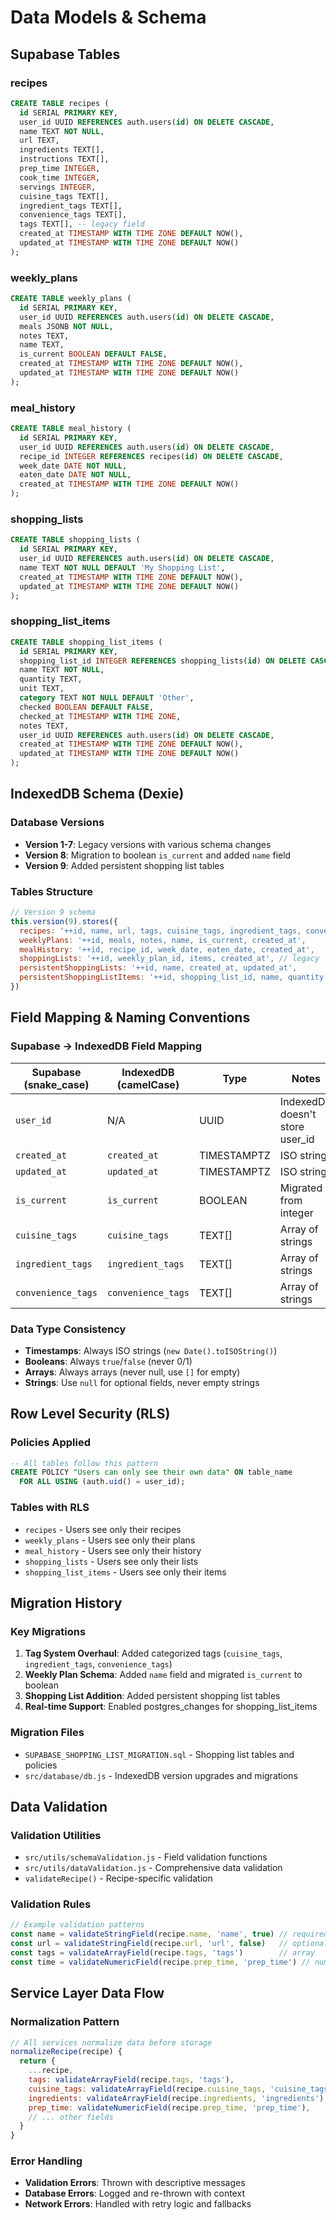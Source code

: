 # Data Models & Schema

## Supabase Tables

### recipes
```sql
CREATE TABLE recipes (
  id SERIAL PRIMARY KEY,
  user_id UUID REFERENCES auth.users(id) ON DELETE CASCADE,
  name TEXT NOT NULL,
  url TEXT,
  ingredients TEXT[],
  instructions TEXT[],
  prep_time INTEGER,
  cook_time INTEGER,
  servings INTEGER,
  cuisine_tags TEXT[],
  ingredient_tags TEXT[],
  convenience_tags TEXT[],
  tags TEXT[], -- legacy field
  created_at TIMESTAMP WITH TIME ZONE DEFAULT NOW(),
  updated_at TIMESTAMP WITH TIME ZONE DEFAULT NOW()
);
```

### weekly_plans
```sql
CREATE TABLE weekly_plans (
  id SERIAL PRIMARY KEY,
  user_id UUID REFERENCES auth.users(id) ON DELETE CASCADE,
  meals JSONB NOT NULL,
  notes TEXT,
  name TEXT,
  is_current BOOLEAN DEFAULT FALSE,
  created_at TIMESTAMP WITH TIME ZONE DEFAULT NOW(),
  updated_at TIMESTAMP WITH TIME ZONE DEFAULT NOW()
);
```

### meal_history
```sql
CREATE TABLE meal_history (
  id SERIAL PRIMARY KEY,
  user_id UUID REFERENCES auth.users(id) ON DELETE CASCADE,
  recipe_id INTEGER REFERENCES recipes(id) ON DELETE CASCADE,
  week_date DATE NOT NULL,
  eaten_date DATE NOT NULL,
  created_at TIMESTAMP WITH TIME ZONE DEFAULT NOW()
);
```

### shopping_lists
```sql
CREATE TABLE shopping_lists (
  id SERIAL PRIMARY KEY,
  user_id UUID REFERENCES auth.users(id) ON DELETE CASCADE,
  name TEXT NOT NULL DEFAULT 'My Shopping List',
  created_at TIMESTAMP WITH TIME ZONE DEFAULT NOW(),
  updated_at TIMESTAMP WITH TIME ZONE DEFAULT NOW()
);
```

### shopping_list_items
```sql
CREATE TABLE shopping_list_items (
  id SERIAL PRIMARY KEY,
  shopping_list_id INTEGER REFERENCES shopping_lists(id) ON DELETE CASCADE,
  name TEXT NOT NULL,
  quantity TEXT,
  unit TEXT,
  category TEXT NOT NULL DEFAULT 'Other',
  checked BOOLEAN DEFAULT FALSE,
  checked_at TIMESTAMP WITH TIME ZONE,
  notes TEXT,
  user_id UUID REFERENCES auth.users(id) ON DELETE CASCADE,
  created_at TIMESTAMP WITH TIME ZONE DEFAULT NOW(),
  updated_at TIMESTAMP WITH TIME ZONE DEFAULT NOW()
);
```

## IndexedDB Schema (Dexie)

### Database Versions
- **Version 1-7**: Legacy versions with various schema changes
- **Version 8**: Migration to boolean `is_current` and added `name` field
- **Version 9**: Added persistent shopping list tables

### Tables Structure
```javascript
// Version 9 schema
this.version(9).stores({
  recipes: '++id, name, url, tags, cuisine_tags, ingredient_tags, convenience_tags, ingredients, instructions, prep_time, cook_time, servings, created_at, updated_at',
  weeklyPlans: '++id, meals, notes, name, is_current, created_at',
  mealHistory: '++id, recipe_id, week_date, eaten_date, created_at',
  shoppingLists: '++id, weekly_plan_id, items, created_at', // legacy
  persistentShoppingLists: '++id, name, created_at, updated_at',
  persistentShoppingListItems: '++id, shopping_list_id, name, quantity, unit, category, checked, checked_at, notes, created_at, updated_at'
})
```

## Field Mapping & Naming Conventions

### Supabase → IndexedDB Field Mapping
| Supabase (snake_case) | IndexedDB (camelCase) | Type | Notes |
|----------------------|----------------------|------|-------|
| `user_id` | N/A | UUID | IndexedDB doesn't store user_id |
| `created_at` | `created_at` | TIMESTAMPTZ | ISO string |
| `updated_at` | `updated_at` | TIMESTAMPTZ | ISO string |
| `is_current` | `is_current` | BOOLEAN | Migrated from integer |
| `cuisine_tags` | `cuisine_tags` | TEXT[] | Array of strings |
| `ingredient_tags` | `ingredient_tags` | TEXT[] | Array of strings |
| `convenience_tags` | `convenience_tags` | TEXT[] | Array of strings |

### Data Type Consistency
- **Timestamps**: Always ISO strings (`new Date().toISOString()`)
- **Booleans**: Always `true`/`false` (never 0/1)
- **Arrays**: Always arrays (never null, use `[]` for empty)
- **Strings**: Use `null` for optional fields, never empty strings

## Row Level Security (RLS)

### Policies Applied
```sql
-- All tables follow this pattern
CREATE POLICY "Users can only see their own data" ON table_name
  FOR ALL USING (auth.uid() = user_id);
```

### Tables with RLS
- `recipes` - Users see only their recipes
- `weekly_plans` - Users see only their plans
- `meal_history` - Users see only their history
- `shopping_lists` - Users see only their lists
- `shopping_list_items` - Users see only their items

## Migration History

### Key Migrations
1. **Tag System Overhaul**: Added categorized tags (`cuisine_tags`, `ingredient_tags`, `convenience_tags`)
2. **Weekly Plan Schema**: Added `name` field and migrated `is_current` to boolean
3. **Shopping List Addition**: Added persistent shopping list tables
4. **Real-time Support**: Enabled postgres_changes for shopping_list_items

### Migration Files
- `SUPABASE_SHOPPING_LIST_MIGRATION.sql` - Shopping list tables and policies
- `src/database/db.js` - IndexedDB version upgrades and migrations

## Data Validation

### Validation Utilities
- `src/utils/schemaValidation.js` - Field validation functions
- `src/utils/dataValidation.js` - Comprehensive data validation
- `validateRecipe()` - Recipe-specific validation

### Validation Rules
```javascript
// Example validation patterns
const name = validateStringField(recipe.name, 'name', true) // required
const url = validateStringField(recipe.url, 'url', false)   // optional
const tags = validateArrayField(recipe.tags, 'tags')        // array
const time = validateNumericField(recipe.prep_time, 'prep_time') // number
```

## Service Layer Data Flow

### Normalization Pattern
```javascript
// All services normalize data before storage
normalizeRecipe(recipe) {
  return {
    ...recipe,
    tags: validateArrayField(recipe.tags, 'tags'),
    cuisine_tags: validateArrayField(recipe.cuisine_tags, 'cuisine_tags'),
    ingredients: validateArrayField(recipe.ingredients, 'ingredients'),
    prep_time: validateNumericField(recipe.prep_time, 'prep_time'),
    // ... other fields
  }
}
```

### Error Handling
- **Validation Errors**: Thrown with descriptive messages
- **Database Errors**: Logged and re-thrown with context
- **Network Errors**: Handled with retry logic and fallbacks
